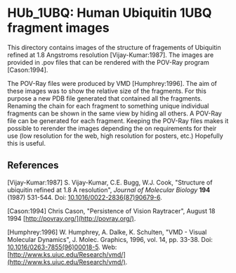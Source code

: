 # HUb_1UBQ: Human Ubiquitin 1UBQ fragment images

This directory contains images of the structure of fragements of Ubiquitin
refined at 1.8 Angstroms resolution [Vijay-Kumar:1987]. The images are provided
in .pov files that can be rendered with the POV-Ray program [Cason:1994]. 

The POV-Ray files were produced by VMD [Humphrey:1996]. The aim of these images
was to show the relative size of the fragments. For this purpose a new PDB file 
generated that contained all the fragments. Renaming the chain for each fragment
to something unique individual fragments can be shown in the same view by hiding
all others. A POV-Ray file can be generated for each fragment. Keeping the POV-Ray
files makes it possible to rerender the images depending the on requirements for
their use (low resolution for the web, high resolution for posters, etc.) 
Hopefully this is useful.

## References

[Vijay-Kumar:1987] S. Vijay-Kumar, C.E. Bugg, W.J. Cook, "Structure of ubiquitin
refined at 1.8 A resolution", _Journal of Molecular Biology_ **194** (1987)
531-544. Doi: [10.1016/0022-2836(87)90679-6](https://dx.doi.org/10.1016/0022-2836(87)90679-6).

[Cason:1994] Chris Cason, "Persistence of Vision Raytracer", August 18 1994 [http://povray.org/](http://povray.org/).

[Humphrey:1996] W. Humphrey, A. Dalke, K. Schulten, "VMD - Visual Molecular Dynamics", 
J. Molec. Graphics, 1996, vol. 14, pp. 33-38. 
Doi: [10.1016/0263-7855(96)00018-5](https://doi.org/10.1016/0263-7855(96)00018-5). 
Web: [http://www.ks.uiuc.edu/Research/vmd/](http://www.ks.uiuc.edu/Research/vmd/).
